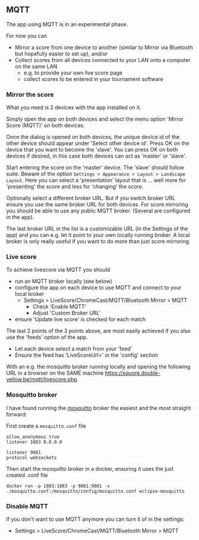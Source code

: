 ## MQTT

The app using MQTT is in an experimental phase.

For now you can
- Mirror a score from one device to another (similar to Mirror via Bluetooth but hopefully easier to set up), and/or
- Collect scores from all devices connected to your LAN onto a computer on the same LAN
  - e.g. to provide your own live score page
  - collect scores to be entered in your tournament software

### Mirror the score

What you need is 2 devices with the app installed on it.

Simply open the app on both devices and select the menu option 'Mirror Score (MQTT)' on both devices.

Once the dialog is opened on both devices, the unique device id of the other device should appear under 'Select other device id'.
Press OK on the device that you want to become the 'slave'.
You can press OK on both devices if desired, in this case both devices can act as 'master' or 'slave'.

Start entering the score on the 'master' device. The 'slave' should follow suite.
Beware of the option `Settings > Appearance > Layout > Landscape Layout`. Here you can select a 'presentation' layout that is ... well more for 'presenting' the score and less for 'changing' the score.

Optionally select a different broker URL.
But if you switch broker URL ensure you use the same broker URL for both devices.
For score mirroring you should be able to use any public MQTT broker. (Several are configured in the app).

The last broker URL in the list is a customizable URL (in the Settings of the app) and you can e.g. let it point to your own locally running broker.
A local broker is only really useful if you want to do more than just score mirroring.

### Live score

To achieve livescore via MQTT you should

- run an MQTT broker locally (see below)
- configure the app on each device to use MQTT and connect to your local broker
  - Settings > LiveScore/ChromeCast/MQTT/Bluetooth Mirror > MQTT
    - Check 'Enable MQTT'
    - Adjust 'Custom Broker URL'
- ensure 'Update live score' is checked for each match

The last 2 points of the 3 points above, are most easily achieved if you also use the 'feeds' option of the app.
- Let each device select a match from your 'feed'
- Ensure the feed has 'LiveScoreUrl=<Your broker URL>' in the 'config' section

With an e.g. the mosquitto broker running locally and opening the following URL in a browser on the SAME machine
<https://squore.double-yellow.be/mqtt/livescore.php>


### Mosquitto broker

I have found running the [mosquitto](https://mosquitto.org/) broker the easiest and the most straight forward:

First create a `mosquitto.conf` file

    allow_anonymous true
    listener 1883 0.0.0.0
    
    listener 9001
    protocol websockets


Then start the mosquitto broker in a docker, ensuring it uses the just created .conf file

    docker run -p 1883:1883 -p 9001:9001 -v ./mosquitto.conf:/mosquitto/config/mosquitto.conf eclipse-mosquitto


### Disable MQTT

If you don't want to use MQTT anymore you can turn it of in the settings:
- Settings > LiveScore/ChromeCast/MQTT/Bluetooth Mirror > MQTT
